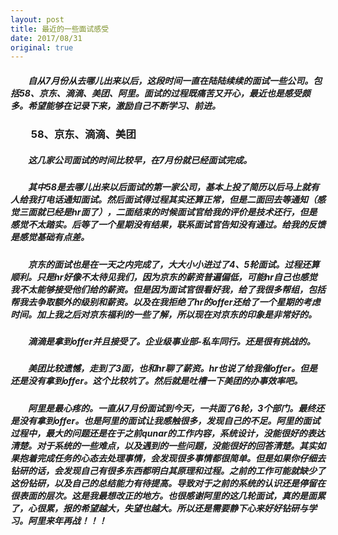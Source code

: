 ```yaml
---
layout: post
title: 最近的一些面试感受
date: 2017/08/31
original: true
---
```


##### 　　自从7月份从去哪儿出来以后，这段时间一直在陆陆续续的面试一些公司。包括58、京东、滴滴、美团、阿里。面试的过程既痛苦又开心，最近也是感受颇多。希望能够在记录下来，激励自己不断学习、前进。
<!--more-->

### 　　58、京东、滴滴、美团
##### 　　这几家公司面试的时间比较早，在7月份就已经面试完成。
##### 　　其中58是去哪儿出来以后面试的第一家公司，基本上投了简历以后马上就有人给我打电话通知面试。然后面试得过程其实还算正常，但是二面回去等通知（感觉三面就已经是hr面了），二面结束的时候面试官给我的评价是技术还行，但是感觉不太踏实。后等了一个星期没有结果，联系面试官告知没有通过。给我的反馈是感觉基础有点差。

##### 　　京东的面试也是在一天之内完成了，大大小小进过了4、5轮面试。过程还算顺利。只是hr好像不太待见我们，因为京东的薪资普遍偏低，可能hr自己也感觉我不太能够接受他们给的薪资。但是因为面试官很看好我，给了我很多帮组，包括帮我去争取额外的级别和薪资。以及在我拒绝了hr的offer还给了一个星期的考虑时间。加上我之后对京东福利的一些了解，所以现在对京东的印象是非常好的。

##### 　　滴滴是拿到offer并且接受了。企业级事业部-私车同行。还是很有挑战的。

##### 　　美团比较遗憾，走到了3面，也和hr聊了薪资。hr也说了给我催offer。但是还是没有拿到offer。这个比较坑了。然后就是吐槽一下美团的办事效率吧。

##### 　　阿里是最心疼的。一直从7月份面试到今天，一共面了6轮，3个部门。最终还是没有拿到offer。也是阿里的面试让我感触很多，发现自己的不足。阿里的面试过程中，最大的问题还是在于之前qunar的工作内容，系统设计，没能很好的表达清楚。对于系统的一些难点，以及遇到的一些问题，没能很好的回答清楚。其实如果抱着完成任务的心态去处理事情，会发现很多事情都很简单。但是如果你仔细去钻研的话，会发现自己有很多东西都明白其原理和过程。之前的工作可能就缺少了这份钻研，以及自己的总结能力有待提高。导致对于之前的系统的认识还是停留在很表面的层次。这是我最想改正的地方。也很感谢阿里的这几轮面试，真的是面累了，心很累，报的希望越大，失望也越大。所以还是需要静下心来好好钻研与学习。阿里来年再战！！！